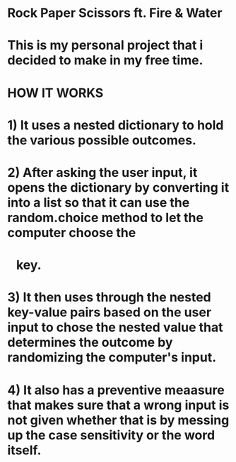 # Rock Paper Scissors ft. Fire & Water
#
# This is my personal project that i decided to make in my free time.
#
# HOW IT WORKS
# 1) It uses a nested dictionary to hold the various possible outcomes.
# 2) After asking the user input, it opens the dictionary by converting it into a list so that it can use the random.choice method to let the computer choose the
#    key.
# 3) It then uses through the nested key-value pairs based on the user input to chose the nested value that determines the outcome by randomizing the computer's input.
# 4) It also has a preventive meaasure that makes sure that a wrong input is not given whether that is by messing up the case sensitivity or the word itself.
